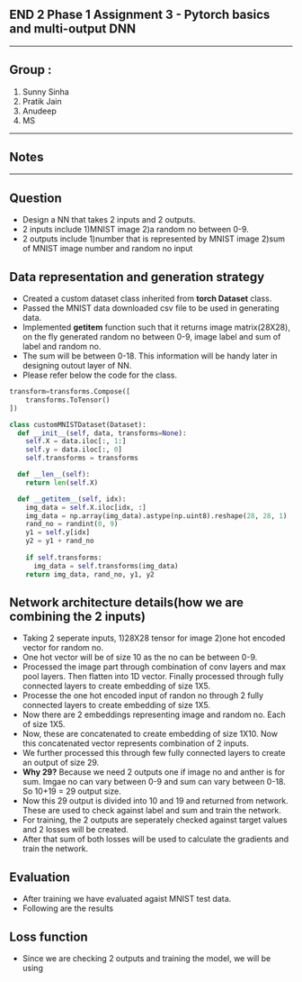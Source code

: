 
## END 2 Phase 1 Assignment 3 - Pytorch basics and multi-output DNN
------------------------------------------------------------------------------------------------------------

## Group : 
1. Sunny Sinha
2. Pratik Jain
3. Anudeep
4. MS

----------------------
## Notes 
---------------------------------------------------------------------------------------------------------------------------

## Question
* Design a NN that takes 2 inputs and 2 outputs.
* 2 inputs include 1)MNIST image 2)a random no between 0-9.
* 2 outputs include 1)number that is represented by MNIST image  2)sum of MNIST image number and random no input

## Data representation and generation strategy
* Created a custom dataset class inherited from __torch Dataset__ class.
* Passed the MNIST data downloaded csv file to be used in generating data.
* Implemented __getitem__ function such that it returns image matrix(28X28), on the fly generated random no between 0-9, image label and sum of label and random no.
* The sum will be between 0-18. This information will be handy later in designing outout layer of NN.
* Please refer below the code for the class.


```python
transform=transforms.Compose([
    transforms.ToTensor()
])

class customMNISTDataset(Dataset):
  def __init__(self, data, transforms=None):
    self.X = data.iloc[:, 1:]
    self.y = data.iloc[:, 0]
    self.transforms = transforms

  def __len__(self):
    return len(self.X)

  def __getitem__(self, idx):
    img_data = self.X.iloc[idx, :]
    img_data = np.array(img_data).astype(np.uint8).reshape(28, 28, 1)
    rand_no = randint(0, 9)
    y1 = self.y[idx]
    y2 = y1 + rand_no
    
    if self.transforms:
      img_data = self.transforms(img_data)
    return img_data, rand_no, y1, y2
```

## Network architecture details(how we are combining the 2 inputs)
* Taking 2 seperate inputs, 1)28X28 tensor for image 2)one hot encoded vector for random no.
* One hot vector will be of size 10 as the no can be between 0-9.
* Processed the image part through combination of conv layers and max pool layers. Then flatten into 1D vector. Finally processed through fully connected layers to create embedding of size 1X5.
* Processe the one hot encoded input of randon no through 2 fully connected layers to create embedding of size 1X5.
* Now there are 2 embeddings representing image and random no. Each of size 1X5.
* Now, these are concatenated to create embedding of size 1X10. Now this concatenated vector represents combination of 2 inputs.
* We further processed this through few fully connected layers to create an output of size 29.
* __Why 29?__ Because we need 2 outputs one if image no and anther is for sum. Imgae no can vary between 0-9 and sum can vary between 0-18. So 10+19 = 29 output size.
* Now this 29 output is divided into 10 and 19 and returned from network. These are used to check against label and sum and train the network.
* For training, the 2 outputs are seperately checked against target values and 2 losses will be created.
* After that sum of both losses will be used to calculate the gradients and train the network.

## Evaluation
* After training we have evaluated agaist MNIST test data.
* Following are the results

## Loss function
* Since we are checking 2 outputs and training the model, we will be using 
